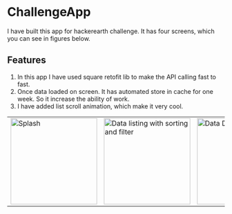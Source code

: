 # ChallengeApp
I have built this app for hackerearth challenge. It has four screens, which you can see in figures below.

## Features
1. In this app I have used square retofit lib to make the API calling fast to fast. 
2. Once data loaded on screen. It has automated store in cache for one week. So it increase the ability of work.
3. I have added list scroll animation, which make it very cool.
 
<table><tr><td >
 
<img src="https://i.imgur.com/Ue9BUpn.png" width="200" alt="Splash">
</td><td><img src="https://i.imgur.com/k9mwyR1h.png" width="200" alt="Data listing with sorting and filter"></td>
 <td><img src="https://imgur.com/seLVOS6.png" width="200" alt="Data Detail"></td><td>
<img src="https://imgur.com/Rlnq51d.png" width="200" alt="About">
</td></tr></table>


